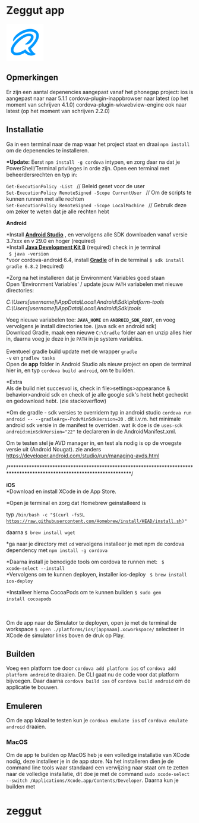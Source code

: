 # Zeggut app

<img src="https://github.com/faridguzman91/zeggut/blob/main/www/icon.png" width ="100px" height="100px">

## Opmerkingen
Er zijn een aantal depenencies aangepast vanaf het phonegap project:
ios is aangepast naar naar 5.1.1
cordova-plugin-inappbrowser naar latest (op het moment van schrijven 4.1.0)
cordova-plugin-wkwebview-engine ook naar latest (op het moment van schrijven 2.2.0)

## Installatie
Ga in een terminal naar de map waar het project staat en draai `npm install` om de depenencies te installeren.

<strong>*Update:</strong> Eerst <code>npm install -g cordova</code> intypen, en zorg daar na dat je PowerShell/Terminal privileges in orde zijn.
Open een terminal met beheerdersrechten en typ in:

<code>Get-ExecutionPolicy -List </code>                                 // Beleid geset voor de user
<br>
<code>Set-ExecutionPolicy RemoteSigned -Scope CurrentUser </code>       // Om de scripts te kunnen runnen met alle rechten
<br>
<code>Set-ExecutionPolicy RemoteSigned -Scope LocalMachine </code>      // Gebruik deze om zeker te weten dat je alle rechten hebt
<br>

<strong>Android</strong>

*Install <strong><a href ="https://redirector.gvt1.com/edgedl/android/studio/install/4.1.2.0/android-studio-ide-201.7042882-windows.exe">Android Studio</a></strong> , en vervolgens alle SDK downloaden vanaf versie 3.7xxx en v 29.0 en hoger (required)
<br>
*Install <a href ="https://www.oracle.com/java/technologies/javase/javase-jdk8-downloads.html"><strong>Java Development Kit 8</strong></a> (required)
check in je terminal 
<br>
<code> $ java -version </code>
 <br>
*voor cordova-android 6.4, install <strong><a href ="https://gradle.org/next-steps/?version=6.8.2&format=all">Gradle</a></strong> 
of in de terminal
<code>$ sdk install gradle 6.8.2</code> (required)

*Zorg na het installeren dat je Environment Variables goed staan <br>
Open 'Environment Variables' / update jouw <code>PATH</code> variabelen met nieuwe directories: <br>

<em>C:\Users\[username]\AppData\Local\Android\Sdk\platform-tools</em>
<br>
<em>C:\Users\[username]\AppData\Local\Android\Sdk\tools</em>
<br>

Voeg nieuwe variabelen toe: <code><strong>JAVA_HOME</strong></code> en <code><strong>ANDROID_SDK_ROOT</strong></code>, en voeg vervolgens je install directories toe. (java sdk en android sdk)
<br>
Download Gradle, maak een nieuwe <code>C:\Gradle</code> folder aan en unzip alles hier in, daarna voeg je deze in je <code>PATH</code> in je system variables.
<br>
<br>
Eventueel gradle build update met de wrapper <code>gradle -v</code> en <code>gradlew tasks</code>
<br>
Open de <strong>app</strong> folder in Android Studio als nieuw project en open de terminal hier in, en typ <code>cordova build android</code>, om te builden. 

*Extra 
<br> Als de build niet succesvol is, check in file>settings>appearance & behavior>android sdk en check of je alle google sdk's hebt hebt gecheckt en gedownload hebt.
(zie stackoverflow)

*Om de gradle - sdk versies te overridern typ in android studio <code>cordova run android -- --gradleArg=-PcdvMinSdkVersion=20</code> . dit i.v.m. het minimale android sdk versie in de manifest te overriden. wat ik doe is de <code>uses-sdk android:minSdkVersion="22"</code> te declareren in de AndroidManifest.xml.

Om te testen stel je AVD manager in, en test als nodig is op de vroegste versie uit (Android Nougat). zie anders https://developer.android.com/studio/run/managing-avds.html

/***********************************************************************************************************************/

<strong>iOS</strong>
<br>
*Download en install XCode in de App Store. <br>

*Open je terminal en zorg dat Homebrew geinstalleerd is<br>

typ <code>/bin/bash -c "$(curl -fsSL https://raw.githubusercontent.com/Homebrew/install/HEAD/install.sh)"</code><br>

daarna <code>$ brew install wget</code><br>

*ga naar je directory met <code>cd</code> vervolgens installeer je met npm de cordova dependency met <code>npm install -g cordova</code> <br>

*Daarna install je benodigde tools om cordova te runnen met: <code> $ xcode-select --install </code> <br>
*Vervolgens om te kunnen deployen, installer ios-deploy <code> $ brew install ios-deploy </code><br>

*Installeer hierna CocoaPods om te kunnen builden <code>$ sudo gem install cocoapods</code>

<br>
<br>
Om de app naar de Simulator te deployen, open je met de terminal de workspace <code>$ open ./platforms/ios/[appnaam].xcworkspace/</code>
selecteer in XCode de simulator links boven de druk op Play.







## Builden
Voeg een platform toe door `cordova add platform ios` of `cordova add platform android` te draaien. De CLI gaat nu de code voor dat platform bijvoegen. Daar daarna `cordova build ios` of `cordova build android` om de applicatie te bouwen.

## Emuleren
Om de app lokaal te testen kun je `cordova emulate ios` of `cordova emulate android` draaien.

### MacOS
Om de app te builden op MacOS heb je een volledige installatie van XCode nodig, deze installeer je in de app store. Na het installeren dien je de command line tools waar standaard een verwijzing naar staat om te zetten naar de volledige installatie, dit doe je met de command `sudo xcode-select --switch /Applications/Xcode.app/Contents/Developer`. Daarna kun je builden met 
# zeggut 

